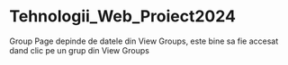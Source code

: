 # Tehnologii_Web_Proiect2024
Group Page depinde de datele din View Groups, este bine sa fie accesat dand clic pe un grup din View Groups

